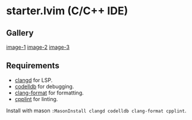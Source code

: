 # starter.lvim (C/C++ IDE)

## Gallery

[image-1](https://raw.githubusercontent.com/LunarVim/starter.lvim/media/c-ide/image-1.png)
[image-2](https://raw.githubusercontent.com/LunarVim/starter.lvim/media/c-ide/image-2.png)
[image-3](https://raw.githubusercontent.com/LunarVim/starter.lvim/media/c-ide/image-3.png)

## Requirements

- [clangd](https://clangd.llvm.org) for LSP.
- [codelldb](https://github.com/vadimcn/vscode-lldb) for debugging.
- [clang-format](https://clang.llvm.org/docs/ClangFormat.html) for formatting.
- [cpplint](https://github.com/cpplint/cpplint) for linting.

Install with mason `:MasonInstall clangd codelldb clang-format cpplint`.
